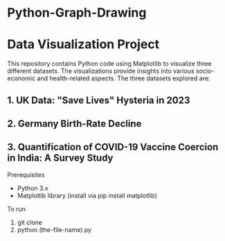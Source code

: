 # Python-Graph-Drawing

# Data Visualization Project
This repository contains Python code using Matplotlib to visualize three different datasets. The visualizations provide insights into various socio-economic and health-related aspects. The three datasets explored are:

## 1. UK Data: "Save Lives" Hysteria in 2023
## 2. Germany Birth-Rate Decline
## 3. Quantification of COVID-19 Vaccine Coercion in India: A Survey Study

Prerequisites
* Python 3.x
* Matplotlib library (install via pip install matplotlib)

To run
1. git clone 
2.  python (the-file-name).py





